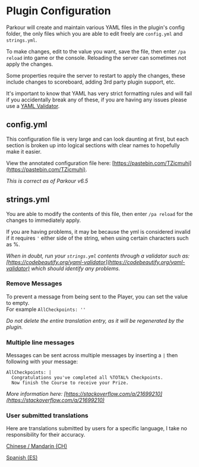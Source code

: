 Plugin Configuration
======

Parkour will create and maintain various YAML files in the plugin's config folder, the only files which you are able to edit freely are `config.yml` and `strings.yml`.

To make changes, edit to the value you want, save the file, then enter `/pa reload` into game or the console. Reloading the server can sometimes not apply the changes.

Some properties require the server to restart to apply the changes, these include changes to scoreboard, adding 3rd party plugin support, etc.

It's important to know that YAML has very strict formatting rules and will fail if you accidentally break any of these, if you are having any issues please use a [YAML Validator](https://codebeautify.org/yaml-validator).

## config.yml

This configuration file is very large and can look daunting at first, but each section is broken up into logical sections with clear names to hopefully make it easier.

View the annotated configuration file here: [https://pastebin.com/TZicmuhi](https://pastebin.com/TZicmuhi).

_This is correct as of Parkour v6.5_

## strings.yml

You are able to modify the contents of this file, then enter `/pa reload` for the changes to immediately apply.

If you are having problems, it may be because the yml is considered invalid if it requires `'` either side of the string, when using certain characters such as %.

_When in doubt, run your `strings.yml` contents through a validator such as: [https://codebeautify.org/yaml-validator](https://codebeautify.org/yaml-validator) which should identify any problems._

### Remove Messages

To prevent a message from being sent to the Player, you can set the value to empty.  
For example `AllCheckpoints: ''`

_Do not delete the entire translation entry, as it will be regenerated by the plugin._

### Multiple line messages

Messages can be sent across multiple messages by inserting a `|` then following with your message:
```
AllCheckpoints: |
  Congratulations you've completed all %TOTAL% Checkpoints.
  Now finish the Course to receive your Prize.
```

_More information here: [https://stackoverflow.com/a/21699210](https://stackoverflow.com/a/21699210)_

### User submitted translations

Here are translations submitted by users for a specific language, I take no responsibility for their accuracy.

[Chinese / Mandarin (CH)](files/translations/ch/strings.yml)

[Spanish (ES)](files/translations/es/strings.yml)
